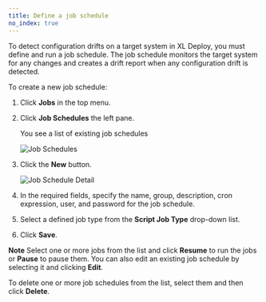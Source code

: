 ```yaml
---
title: Define a job schedule
no_index: true
---
```


To detect configuration drifts on a target system in XL Deploy, you must define and run a job schedule. The job schedule monitors the target system for any changes and creates a drift report when any configuration drift is detected.

To create a new job schedule:

1. Click **Jobs** in the top menu.
1. Click **Job Schedules** the left pane.

    You see a list of existing job schedules
    
    ![Job Schedules](..images/job-schedule.png)

1. Click the **New** button.

    ![Job Schedule Detail](..images/job-schedule-detail.png)

1. In the required fields, specify the name, group, description, cron expression, user, and password for the job schedule.
1. Select a defined job type from the **Script Job Type** drop-down list.
1. Click **Save**.

**Note** Select one or more jobs from the list and click **Resume** to run the jobs or **Pause** to pause them. You can also edit an existing job schedule by selecting it and clicking **Edit**.

To delete one or more job schedules from the list, select them and then click **Delete**.
